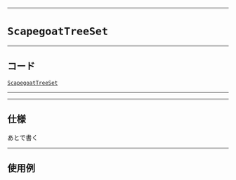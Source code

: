 _____

# `ScapegoatTreeSet`

_____

## コード

[`ScapegoatTreeSet`](https://github.com/titan-23/Library_py/blob/main/DataStructures/ScapegoatTree/ScapegoatTreeSet.py)
<!-- code=https://github.com/titan-23/Library_py/blob/main/DataStructures\ScapegoatTree\ScapegoatTreeSet.py -->

_____


_____

## 仕様

あとで書く

_____

## 使用例

```python
```

